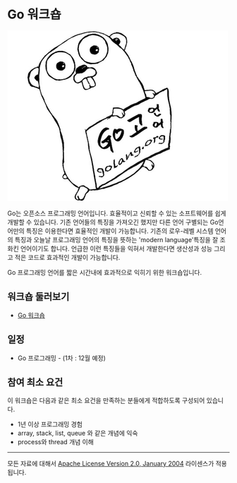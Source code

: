 # Go 워크숍

![](img/gopher_kr.jpg)

Go는 오픈소스 프로그래밍 언어입니다. 효율적이고 신뢰할 수 있는 소프트웨어를 쉽게 개발할 수 있습니다.
기존 언어들의 특징을 가져오긴 했지만 다른 언어 구별되는 Go언어만의 특징은 이용한다면 효율적인 개발이 가능합니다.
기존의 로우-레벨 시스템 언어의 특징과 오늘날 프로그래밍 언어의 특징을 뜻하는 'modern language'특징을 잘 조화킨 언어이기도 합니다.
언급한 이런 특징들을 익혀서 개발한다면 생산성과 성능 그리고 적은 코드로 효과적인 개발이 가능합니다. 

Go 프로그래밍 언어를 짧은 시간내에 효과적으로 익히기 위한 워크숍입니다.

## 워크숍 둘러보기
 * [Go 워크숍](courses/README.md)

## 일정
 * Go 프로그래밍 - (1차 : 12월 예정)

## 참여 최소 요건
이 워크숍은 다음과 같은 최소 요건을 만족하는 분들에게 적합하도록 구성되어 있습니다.

 * 1년 이상 프로그래밍 경험
 * array, stack, list, queue 와 같은 개념에 익숙
 * process와 thread 개념 이해

___
모든 자료에 대해서 [Apache License Version 2.0, January 2004](http://www.apache.org/licenses/LICENSE-2.0) 라이센스가 적용됩니다.
